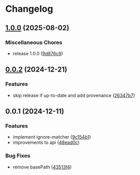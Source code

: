 # Changelog

## [1.0.0](https://github.com/niieani/condu/compare/gitignore-matcher@0.0.2...gitignore-matcher@1.0.0) (2025-08-02)


### Miscellaneous Chores

* release 1.0.0 ([9d876c9](https://github.com/niieani/condu/commit/9d876c9fba8dbc305ac5be25e6f4fda47d6400b9))

## [0.0.2](https://github.com/niieani/condu/compare/gitignore-matcher@0.0.1...gitignore-matcher@0.0.2) (2024-12-21)


### Features

* skip release if up-to-date and add provenance ([26347b7](https://github.com/niieani/condu/commit/26347b753f62a619d86222ad018a0e01d1a55975))

## 0.0.1 (2024-12-11)


### Features

* implement ignore-matcher ([9c154b1](https://github.com/niieani/condu/commit/9c154b1e632a87fb225479c65c655fa4f114f767))
* improvements to api ([48ead0c](https://github.com/niieani/condu/commit/48ead0ca0ade223158c90d5dce59a68c21ffc1ab))


### Bug Fixes

* remove basePath ([43513f4](https://github.com/niieani/condu/commit/43513f4d34527119c81c5d02572e4ffedba5b461))
